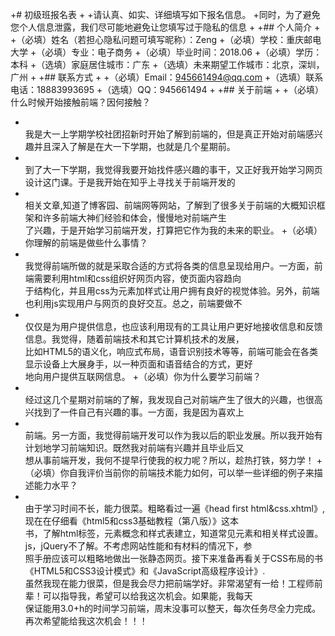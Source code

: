 +# 初级班报名表
+
+请认真、如实、详细填写如下报名信息。
+同时，为了避免您个人信息泄露，我们尽可能地避免让您填写过于隐私的信息
+
+## 个人简介
+
+（必填）姓名（若担心隐私问题可填写昵称）：Zeng
+（必填）学校：重庆邮电大学
+（必填）专业：电子商务
+（必填）毕业时间：2018.06
+（必填）学历：本科
+（选填）家庭居住城市：广东
+（选填）未来期望工作城市：北京，深圳，广州
+
+## 联系方式
+
+（必填）Email：945661494@qq.com
+（选填）联系电话：18883993695
+（选填）QQ：945661494
+
+## 关于前端
+
+（必填）什么时候开始接触前端？因何接触？
+   <br>我是大一上学期学校社团招新时开始了解到前端的，但是真正开始对前端感兴趣并且深入了解是在大一下学期，也就是几个星期前。
+   <br>到了大一下学期，我觉得我要开始找件感兴趣的事干，又正好我开始学习网页设计这门课。于是我开始在知乎上寻找关于前端开发的
+   <br>相关文章,知道了博客园、前端网等网站，了解到了很多关于前端的大概知识框架和许多前端大神们经验和体会，慢慢地对前端产生
    <br>了兴趣，于是开始学习前端开发，打算把它作为我的未来的职业。
+（必填）你理解的前端是做些什么事情？
+   <br>我觉得前端所做的就是采取合适的方式将各类的信息呈现给用户。一方面，前端需要利用html和css组织好网页内容，使页面内容趋向
    <br>于结构化，并且用css为元素加样式让用户拥有良好的视觉体验。另外，前端也利用js实现用户与网页的良好交互。总之，前端要做不
+   <br>仅仅是为用户提供信息，也应该利用现有的工具让用户更好地接收信息和反馈信息。我觉得，随着前端技术和其它计算机技术的发展，
    <br>比如HTML5的语义化，响应式布局，语音识别技术等等，前端可能会在各类显示设备上大展身手，以一种页面和语音结合的方式，更好
    <br>地向用户提供互联网信息。
+（必填）你为什么要学习前端？
+   <br>经过这几个星期对前端的了解，我发现自己对前端产生了很大的兴趣，也很高兴找到了一件自己有兴趣的事。一方面，我是因为喜欢上
+   <br>前端。另一方面，我觉得前端开发可以作为我以后的职业发展。所以我开始有计划地学习前端知识。既然我对前端有兴趣并且毕业后又
    <br>想从事前端开发，我何不提早行使我的权力呢？所以，趁热打铁，努力学！
+（必填）你自我评价当前你的前端技术能力如何，可以举一些详细的例子来描述能力水平？
+   <br>由于学习时间不长，能力很菜。粗略看过一遍《head first html&css.xhtml》,现在在仔细看《html5和css3基础教程（第八版）》这本
    <br>书，了解html标签，元素概念和样式表建立，知道常见元素和相关样式设置。js，jQuery不了解。不考虑网站性能和有材料的情况下，参
    <br>照手册应该可以粗略地做出一张静态网页。接下来准备再看关于CSS布局的书《HTML5和CSS3设计模式》和《JavaScript高级程序设计》.
    <br>虽然我现在能力很菜，但是我会尽力把前端学好。非常渴望有一给！工程师前辈！可以指导我，希望可以给我这次机会。如果能，我每天
    <br>保证能用3.0+h的时间学习前端，周末没事可以整天，每次任务尽全力完成。再次希望能给我这次机会！！！
